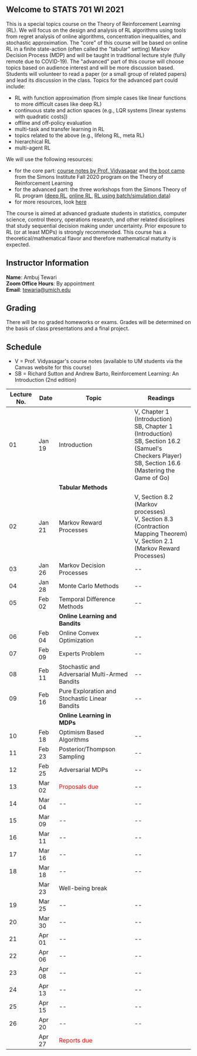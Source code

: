 ## Welcome to STATS 701 WI 2021

This is a special topics course on the Theory of Reinforcement Learning (RL). We will focus on the design and analysis of RL algorithms using tools from regret analysis of online algorithms, concentration inequalities, and stochastic approximation. The "core" of this course will be based on online RL in a finite state-action (often called the "tabular" setting) Markov Decision Process (MDP) and will be taught in traditional lecture style (fully remote due to COVID-19). The "advanced" part of this course will choose topics based on audience interest and will be more discussion based. Students will volunteer to read a paper (or a small group of related papers) and lead its discussion in the class. Topics for the advanced part could include:

- RL with function approximation (from simple cases like linear functions to more difficult cases like deep RL)
- continuous state and action spaces (e.g., LQR systems \[linear systems with quadratic costs\])
- offline and off-policy evaluation
- multi-task and transfer learning in RL
- topics related to the above (e.g., lifelong RL, meta RL)
- hierarchical RL
- multi-agent RL

We will use the following resources:
- for the core part: [course notes by Prof. Vidyasagar](https://www.iith.ac.in/~m_vidyasagar/RL/Gen/) and [the boot camp](https://simons.berkeley.edu/workshops/schedule/14378) from the Simons Institute Fall 2020 program on the Theory of Reinforcement Learning
- for the advanced part: the three workshops from the Simons Theory of RL program ([deep RL](https://simons.berkeley.edu/workshops/schedule/14238), [online RL](https://simons.berkeley.edu/workshops/schedule/14239), [RL using batch/simulation data](https://simons.berkeley.edu/workshops/schedule/14240))  
- for more resources, look [here](resources.md)

The course is aimed at advanced graduate students in statistics, computer science, control theory, operations research, and other related disciplines that study sequential decision making under uncertainty. Prior exposure to RL (or at least MDPs) is strongly recommended. This course has a theoretical/mathematical flavor and therefore mathematical maturity is expected.

## Instructor Information

**Name**: Ambuj Tewari  
**Zoom Office Hours**: By appointment  
**Email**: tewaria@umich.edu  

## Grading

There will be no graded homeworks or exams. Grades will be determined on the basis of class presentations and a final project.

## Schedule 

- V = Prof. Vidyasagar's course notes (available to UM students via the Canvas website for this course)
- SB = Richard Sutton and Andrew Barto, Reinforcement Learning: An Introduction (2nd edition)

Lecture No. | Date | Topic | Readings
--- | --- | --- | ---
01 | Jan 19 | Introduction | V, Chapter 1 (Introduction) <br/> SB, Chapter 1 (Introduction) <br/> SB, Section 16.2 (Samuel's Checkers Player) <br/> SB, Section 16.6 (Mastering the Game of Go)
&nbsp;| &nbsp; | **Tabular Methods** | &nbsp;
02 | Jan 21 | Markov Reward Processes | V, Section 8.2 (Markov processes) <br/> V, Section 8.3 (Contraction Mapping Theorem) <br/> V, Section 2.1 (Markov Reward Processes)
03 | Jan 26 | Markov Decision Processes | --
04 | Jan 28 | Monte Carlo Methods | --
05 | Feb 02 | Temporal Difference Methods | --
&nbsp;| &nbsp; | **Online Learning and Bandits** | &nbsp;
06 | Feb 04 | Online Convex Optimization | --
07 | Feb 09 | Experts Problem | --
08 | Feb 11 | Stochastic and Adversarial Multi-Armed Bandits | --
09 | Feb 16 | Pure Exploration and Stochastic Linear Bandits | --
&nbsp;| &nbsp; | **Online Learning in MDPs** | &nbsp;
10  | Feb 18 | Optimism Based Algorithms | --
11 | Feb 23 | Posterior/Thompson Sampling | --
12 | Feb 25 | Adversarial MDPs | --
13 | Mar 02 | <span style="color:red">Proposals due</span> | --
14 | Mar 04 | -- | --
15 | Mar 09 | -- | --
16 | Mar 11 | -- | --
17 | Mar 16 | -- | --
18 | Mar 18 | -- | --
&nbsp;| Mar 23 | Well-being break | &nbsp;
19 | Mar 25 | -- | --
20 | Mar 30 | -- | --
21 | Apr 01 | -- | --
22 | Apr 06 | -- | --
23 | Apr 08 | -- | --
24 | Apr 13 | -- | --
25 | Apr 15 | -- | --
26 | Apr 20 | -- | --
&nbsp;| Apr 27 | <span style="color:red">Reports due</span> | &nbsp;
